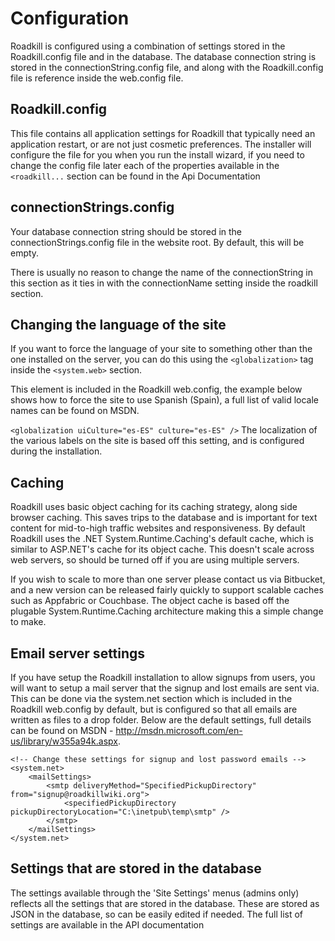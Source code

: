 # Configuration
Roadkill is configured using a combination of settings stored in the Roadkill.config file and in the database. The database connection string is stored in the connectionString.config file, and along with the Roadkill.config file is reference inside the web.config file.

## Roadkill.config
This file contains all application settings for Roadkill that typically need an application restart, or are not just cosmetic preferences. The installer will configure the file for you when you run the install wizard, if you need to change the config file later each of the properties available in the `<roadkill...` section can be found in the Api Documentation

## connectionStrings.config
Your database connection string should be stored in the connectionStrings.config file in the website root. By default, this will be empty.

There is usually no reason to change the name of the connectionString in this section as it ties in with the connectionName setting inside the roadkill section.

## Changing the language of the site
If you want to force the language of your site to something other than the one installed on the server, you can do this using the `<globalization>` tag inside the `<system.web>` section.

This element is included in the Roadkill web.config, the example below shows how to force the site to use Spanish (Spain), a full list of valid locale names can be found on MSDN.

`<globalization uiCulture="es-ES" culture="es-ES" />`
The localization of the various labels on the site is based off this setting, and is configured during the installation.

## Caching
Roadkill uses basic object caching for its caching strategy, along side browser caching. This saves trips to the database and is important for text content for mid-to-high traffic websites and responsiveness. By default Roadkill uses the .NET System.Runtime.Caching's default cache, which is similar to ASP.NET's cache for its object cache. This doesn't scale across web servers, so should be turned off if you are using multiple servers.

If you wish to scale to more than one server please contact us via Bitbucket, and a new version can be released fairly quickly to support scalable caches such as Appfabric or Couchbase. The object cache is based off the plugable System.Runtime.Caching architecture making this a simple change to make.

## Email server settings
If you have setup the Roadkill installation to allow signups from users, you will want to setup a mail server that the signup and lost emails are sent via. This can be done via the system.net section which is included in the Roadkill web.config by default, but is configured so that all emails are written as files to a drop folder. Below are the default settings, full details can be found on MSDN - http://msdn.microsoft.com/en-us/library/w355a94k.aspx.

```
<!-- Change these settings for signup and lost password emails -->
<system.net>
    <mailSettings>
        <smtp deliveryMethod="SpecifiedPickupDirectory" from="signup@roadkillwiki.org">
            <specifiedPickupDirectory pickupDirectoryLocation="C:\inetpub\temp\smtp" />
        </smtp>
    </mailSettings>
</system.net>
```

## Settings that are stored in the database
The settings available through the 'Site Settings' menus (admins only) reflects all the settings that are stored in the database. These are stored as JSON in the database, so can be easily edited if needed. The full list of settings are available in the API documentation